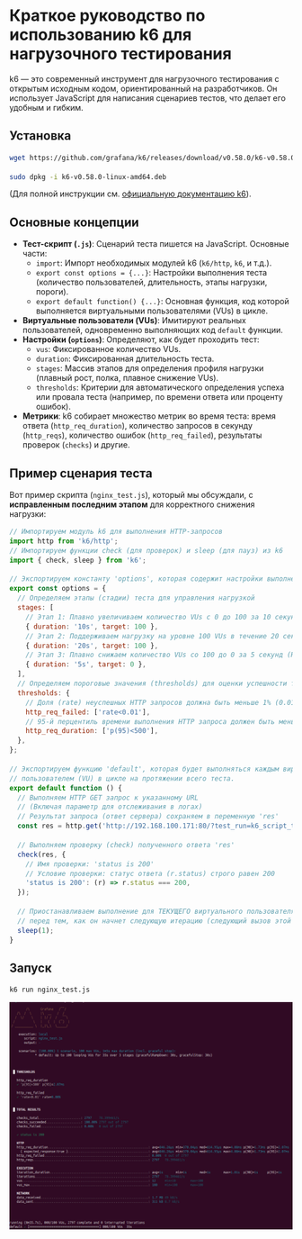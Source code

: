 # Краткое руководство по использованию k6 для нагрузочного тестирования

k6 — это современный инструмент для нагрузочного тестирования с открытым исходным кодом, ориентированный на разработчиков. Он использует JavaScript для написания сценариев тестов, что делает его удобным и гибким.

## Установка

```bash
wget https://github.com/grafana/k6/releases/download/v0.58.0/k6-v0.58.0-linux-amd64.deb

sudo dpkg -i k6-v0.58.0-linux-amd64.deb
```
(Для полной инструкции см. [официальную документацию k6](https://k6.io/docs/get-started/installation/)).

## Основные концепции

* **Тест-скрипт (`.js`)**: Сценарий теста пишется на JavaScript. Основные части:
    * `import`: Импорт необходимых модулей k6 (`k6/http`, `k6`, и т.д.).
    * `export const options = {...}`: Настройки выполнения теста (количество пользователей, длительность, этапы нагрузки, пороги).
    * `export default function() {...}`: Основная функция, код которой выполняется виртуальными пользователями (VUs) в цикле.
* **Виртуальные пользователи (VUs)**: Имитируют реальных пользователей, одновременно выполняющих код `default` функции.
* **Настройки (`options`)**: Определяют, как будет проходить тест:
    * `vus`: Фиксированное количество VUs.
    * `duration`: Фиксированная длительность теста.
    * `stages`: Массив этапов для определения профиля нагрузки (плавный рост, полка, плавное снижение VUs).
    * `thresholds`: Критерии для автоматического определения успеха или провала теста (например, по времени ответа или проценту ошибок).
* **Метрики**: k6 собирает множество метрик во время теста: время ответа (`http_req_duration`), количество запросов в секунду (`http_reqs`), количество ошибок (`http_req_failed`), результаты проверок (`checks`) и другие.

## Пример сценария теста

Вот пример скрипта (`nginx_test.js`), который мы обсуждали, с **исправленным последним этапом** для корректного снижения нагрузки:

```javascript
// Импортируем модуль k6 для выполнения HTTP-запросов
import http from 'k6/http';
// Импортируем функции check (для проверок) и sleep (для пауз) из k6
import { check, sleep } from 'k6';

// Экспортируем константу 'options', которая содержит настройки выполнения теста
export const options = {
  // Определяем этапы (стадии) теста для управления нагрузкой
  stages: [
    // Этап 1: Плавно увеличиваем количество VUs с 0 до 100 за 10 секунд.
    { duration: '10s', target: 100 },
    // Этап 2: Поддерживаем нагрузку на уровне 100 VUs в течение 20 секунд.
    { duration: '20s', target: 100 },
    // Этап 3: Плавно снижаем количество VUs со 100 до 0 за 5 секунд (Ramp-down).
    { duration: '5s', target: 0 },
  ],
  // Определяем пороговые значения (thresholds) для оценки успешности теста
  thresholds: {
    // Доля (rate) неуспешных HTTP запросов должна быть меньше 1% (0.01)
    http_req_failed: ['rate<0.01'],
    // 95-й перцентиль времени выполнения HTTP запроса должен быть меньше 500 миллисекунд
    http_req_duration: ['p(95)<500'],
  },
};

// Экспортируем функцию 'default', которая будет выполняться каждым виртуальным
// пользователем (VU) в цикле на протяжении всего теста.
export default function () {
  // Выполняем HTTP GET запрос к указанному URL
  // (Включая параметр для отслеживания в логах)
  // Результат запроса (ответ сервера) сохраняем в переменную 'res'
  const res = http.get('http://192.168.100.171:80/?test_run=k6_script_test');

  // Выполняем проверку (check) полученного ответа 'res'
  check(res, {
    // Имя проверки: 'status is 200'
    // Условие проверки: статус ответа (r.status) строго равен 200
    'status is 200': (r) => r.status === 200,
  });

  // Приостанавливаем выполнение для ТЕКУЩЕГО виртуального пользователя на 1 секунду
  // перед тем, как он начнет следующую итерацию (следующий вызов этой функции).
  sleep(1);
}
```
## Запуск
```bash
k6 run nginx_test.js
```

![](screenshots/Pasted%20image%2020250505215013.png)